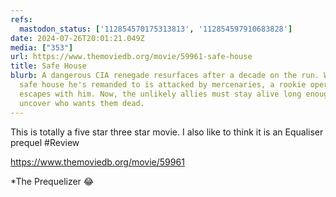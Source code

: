 ```yaml
---
refs:
  mastodon_status: ['112854570175313813', '112854597910683828']
date: 2024-07-26T20:01:21.049Z
media: ["353"]
url: https://www.themoviedb.org/movie/59961-safe-house
title: Safe House
blurb: A dangerous CIA renegade resurfaces after a decade on the run. When the
  safe house he's remanded to is attacked by mercenaries, a rookie operative
  escapes with him. Now, the unlikely allies must stay alive long enough to
  uncover who wants them dead.
---
```


This is totally a five star three star movie. I also like to think it is an Equaliser prequel #Review

https://www.themoviedb.org/movie/59961

*The Prequelizer 😂
